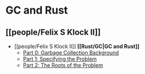 # GC and Rust
## [[people/Felix S Klock II]]

-   [[people/Felix S Klock II]] **[[Rust/GC|GC and Rust]]**
	-   [Part 0: Garbage Collection Background](http://blog.pnkfx.org/blog/2015/10/27/gc-and-rust-part-0-how-does-gc-work/)
	-   [Part 1: Specifying the Problem](http://blog.pnkfx.org/blog/2015/11/10/gc-and-rust-part-1-specing-the-problem/)
	-  [Part 2: The Roots of the Problem](http://blog.pnkfx.org/blog/2016/01/01/gc-and-rust-part-2-roots-of-the-problem/)
